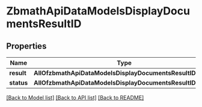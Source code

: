 # ZbmathApiDataModelsDisplayDocumentsResultID

## Properties
Name | Type | Description | Notes
------------ | ------------- | ------------- | -------------
**result** | **AllOfzbmathApiDataModelsDisplayDocumentsResultIDResult** |  | [optional] 
**status** | **AllOfzbmathApiDataModelsDisplayDocumentsResultIDStatus** |  | [optional] 

[[Back to Model list]](../README.md#documentation-for-models) [[Back to API list]](../README.md#documentation-for-api-endpoints) [[Back to README]](../README.md)

